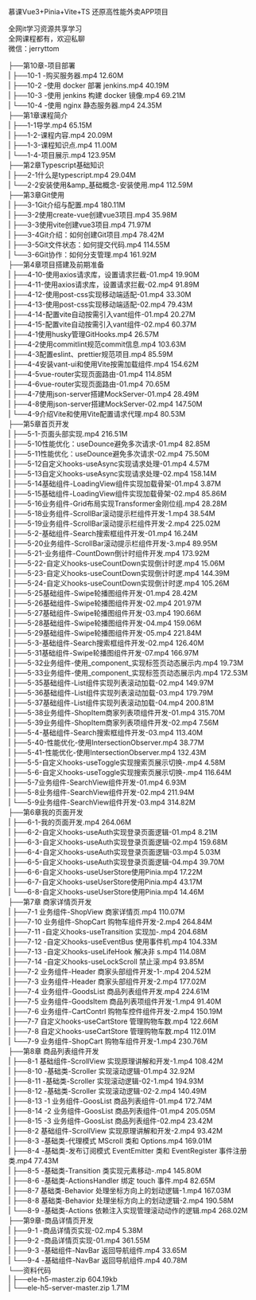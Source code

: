 慕课Vue3+Pinia+Vite+TS 还原高性能外卖APP项目

全网it学习资源共享学习<br>全网课程都有，欢迎私聊<br>微信：jerryttom<br>

├──第10章-项目部署<br> | ├──10-1 -购买服务器.mp4 12.60M<br> | ├──10-2 -使用 docker 部署 jenkins.mp4 40.19M<br> | ├──10-3 -使用 jenkins 构建 docker 镜像.mp4 69.21M<br> | └──10-4 -使用 nginx 静态服务器.mp4 24.35M<br> ├──第1章课程简介<br> | ├──1-1导学.mp4 65.15M<br> | ├──1-2-课程内容.mp4 20.09M<br> | ├──1-3-课程知识点.mp4 11.00M<br> | └──1-4-项目展示.mp4 123.95M<br> ├──第2章Typescript基础知识<br> | ├──2-1什么是typescript.mp4 29.04M<br> | └──2-2安装使用&amp;amp_基础概念-安装使用.mp4 112.59M<br> ├──第3章Git使用<br> | ├──3-1Git介绍与配置.mp4 180.11M<br> | ├──3-2使用create-vue创建vue3项目.mp4 35.98M<br> | ├──3-3使用vite创建vue3项目.mp4 71.97M<br> | ├──3-4Git介绍：如何创建Git项目.mp4 78.42M<br> | ├──3-5Git文件状态：如何提交代码.mp4 114.55M<br> | └──3-6Git协作：如何分支管理.mp4 161.92M<br> ├──第4章项目搭建及前期准备<br> | ├──4-10-使用axios请求库，设置请求拦截-01.mp4 19.90M<br> | ├──4-11-使用axios请求库，设置请求拦截-02.mp4 91.89M<br> | ├──4-12-使用post-css实现移动端适配-01.mp4 33.30M<br> | ├──4-13-使用post-css实现移动端适配-02.mp4 79.43M<br> | ├──4-14-配置vite自动按需引入vant组件-01.mp4 20.27M<br> | ├──4-15-配置vite自动按需引入vant组件-02.mp4 60.37M<br> | ├──4-1使用husky管理GitHooks.mp4 26.57M<br> | ├──4-2使用commitlint规范commit信息.mp4 103.63M<br> | ├──4-3配置eslint、prettier规范项目.mp4 85.59M<br> | ├──4-4安装vant-ui和使用Vite按需加载组件.mp4 154.62M<br> | ├──4-5vue-router实现页面路由-01.mp4 114.85M<br> | ├──4-6vue-router实现页面路由-01.mp4 70.65M<br> | ├──4-7使用json-server搭建MockServer-01.mp4 28.49M<br> | ├──4-8使用json-server搭建MockServer-02.mp4 147.50M<br> | └──4-9介绍Vite和使用Vite配置请求代理.mp4 80.53M<br> ├──第5章首页开发<br> | ├──5-1-页面头部实现.mp4 216.51M<br> | ├──5-10性能优化：useDounce避免多次请求-01.mp4 82.85M<br> | ├──5-11性能优化：useDounce避免多次请求-02.mp4 75.50M<br> | ├──5-12自定义hooks-useAsync实现请求处理-01.mp4 4.57M<br> | ├──5-13自定义hooks-useAsync实现请求处理-02.mp4 158.14M<br> | ├──5-14基础组件-LoadingView组件实现加载骨架-01.mp4 3.87M<br> | ├──5-15基础组件-LoadingView组件实现加载骨架-02.mp4 85.86M<br> | ├──5-16业务组件-Grid布局实现Transformer金刚位组.mp4 28.28M<br> | ├──5-18业务组件-ScrollBar滚动提示栏组件开发-1.mp4 38.54M<br> | ├──5-19业务组件-ScrollBar滚动提示栏组件开发-2.mp4 225.02M<br> | ├──5-2-基础组件-Search搜索框组件开发-01.mp4 16.24M<br> | ├──5-20业务组件-ScrollBar滚动提示栏组件开发-3.mp4 89.95M<br> | ├──5-21-业务组件-CountDown倒计时组件开发.mp4 173.92M<br> | ├──5-22-自定义hooks-useCountDown实现倒计时逻.mp4 15.06M<br> | ├──5-23-自定义hooks-useCountDown实现倒计时逻.mp4 144.39M<br> | ├──5-24-自定义hooks-useCountDown实现倒计时逻.mp4 105.26M<br> | ├──5-25基础组件-Swipe轮播图组件开发-01.mp4 28.42M<br> | ├──5-26基础组件-Swipe轮播图组件开发-02.mp4 201.97M<br> | ├──5-27基础组件-Swipe轮播图组件开发-03.mp4 190.66M<br> | ├──5-28基础组件-Swipe轮播图组件开发-04.mp4 159.06M<br> | ├──5-29基础组件-Swipe轮播图组件开发-05.mp4 221.84M<br> | ├──5-3-基础组件-Search搜索框组件开发-02.mp4 126.40M<br> | ├──5-31基础组件-Swipe轮播图组件开发-07.mp4 166.97M<br> | ├──5-32业务组件-使用_component_实现标签页动态展示内.mp4 19.73M<br> | ├──5-33业务组件-使用_component_实现标签页动态展示内.mp4 172.53M<br> | ├──5-35基础组件-List组件实现列表滚动加载-02.mp4 149.97M<br> | ├──5-36基础组件-List组件实现列表滚动加载-03.mp4 179.79M<br> | ├──5-37基础组件-List组件实现列表滚动加载-04.mp4 200.81M<br> | ├──5-38业务组件-ShopItem商家列表项组件开发-01.mp4 315.70M<br> | ├──5-39业务组件-ShopItem商家列表项组件开发-02.mp4 7.56M<br> | ├──5-4-基础组件-Search搜索框组件开发-03.mp4 113.40M<br> | ├──5-40-性能优化-使用IntersectionObserver.mp4 38.77M<br> | ├──5-41-性能优化-使用IntersectionObserver.mp4 132.43M<br> | ├──5-5-自定义hooks-useToggle实现搜索页展示切换-.mp4 4.58M<br> | ├──5-6-自定义hooks-useToggle实现搜索页展示切换-.mp4 116.64M<br> | ├──5-7业务组件-SearchView组件开发-01.mp4 6.93M<br> | ├──5-8业务组件-SearchView组件开发-02.mp4 211.94M<br> | └──5-9业务组件-SearchView组件开发-03.mp4 314.82M<br> ├──第6章我的页面开发<br> | ├──6-1-我的页面开发.mp4 264.06M<br> | ├──6-2-自定义hooks-useAuth实现登录页面逻辑-01.mp4 8.21M<br> | ├──6-3-自定义hooks-useAuth实现登录页面逻辑-02.mp4 159.68M<br> | ├──6-4-自定义hooks-useAuth实现登录页面逻辑-03.mp4 5.03M<br> | ├──6-5-自定义hooks-useAuth实现登录页面逻辑-04.mp4 39.70M<br> | ├──6-6-自定义hooks-useUserStore使用Pinia.mp4 17.22M<br> | ├──6-7-自定义hooks-useUserStore使用Pinia.mp4 43.17M<br> | └──6-8-自定义hooks-useUserStore使用Pinia.mp4 14.46M<br> ├──第7章 商家详情页开发<br> | ├──7-1 业务组件-ShopView 商家详情页.mp4 110.07M<br> | ├──7-10 业务组件-ShopCart 购物车组件开发-2.mp4 264.84M<br> | ├──7-11 -自定义hooks-useTransition 实现加-.mp4 204.68M<br> | ├──7-12 -自定义hooks-useEventBus 使用事件机.mp4 104.33M<br> | ├──7-13 -自定义hooks-useLifeHook 解决非 s.mp4 114.08M<br> | ├──7-14 -自定义hooks-useLockScroll 禁止滚.mp4 93.85M<br> | ├──7-2 业务组件-Header 商家头部组件开发-1-.mp4 204.52M<br> | ├──7-3 业务组件-Header 商家头部组件开发-2.mp4 177.02M<br> | ├──7-4 业务组件-GoodsList 商品列表组件开发.mp4 224.61M<br> | ├──7-5 业务组件-GoodsItem 商品列表项组件开发-1.mp4 91.40M<br> | ├──7-6 业务组件-CartContrl 购物车控件组件开发-2.mp4 150.19M<br> | ├──7-7 自定义hooks-useCartStore 管理购物车数.mp4 122.66M<br> | ├──7-8 自定义hooks-useCartStore 管理购物车数.mp4 112.01M<br> | └──7-9 业务组件-ShopCart 购物车组件开发-1.mp4 230.76M<br> ├──第8章 商品列表组件开发<br> | ├──8-1 基础组件-ScrollView 实现原理讲解和开发-1.mp4 108.42M<br> | ├──8-10 -基础类-Scroller 实现滚动逻辑-01.mp4 32.92M<br> | ├──8-11 -基础类-Scroller 实现滚动逻辑-02-1.mp4 194.93M<br> | ├──8-12 -基础类-Scroller 实现滚动逻辑-02-2.mp4 140.49M<br> | ├──8-13 -1 业务组件-GoosList 商品列表组件-01.mp4 172.74M<br> | ├──8-14 -2 业务组件-GoosList 商品列表组件-01.mp4 205.05M<br> | ├──8-15 -3 业务组件-GoosList 商品列表组件-02.mp4 23.42M<br> | ├──8-2 基础组件-ScrollView 实现原理讲解和开发-2.mp4 93.42M<br> | ├──8-3 -基础类-代理模式 MScroll 类和 Options.mp4 169.01M<br> | ├──8-4 -基础类-发布订阅模式 EventEmitter 类和 EventRegister 事件注册类.mp4 77.43M<br> | ├──8-5 -基础类-Transition 类实现元素移动-.mp4 145.80M<br> | ├──8-6 -基础类-ActionsHandler 绑定 touch 事件.mp4 82.65M<br> | ├──8-7 基础类-Behavior 处理坐标方向上的划动逻辑-1.mp4 167.03M<br> | ├──8-8 基础类-Behavior 处理坐标方向上的划动逻辑-2.mp4 190.58M<br> | └──8-9 -基础类-Actions 依赖注入实现管理滚动动作的逻辑.mp4 268.02M<br> ├──第9章-商品详情页开发<br> | ├──9-1 -商品详情页实现-02.mp4 5.38M<br> | ├──9-2 -商品详情页实现-01.mp4 361.55M<br> | ├──9-3 -基础组件-NavBar 返回导航组件.mp4 33.65M<br> | └──9-4 -基础组件-NavBar 返回导航组件.mp4 40.78M<br> └──资料代码<br> | ├──ele-h5-master.zip 604.19kb<br> | └──ele-h5-server-master.zip 1.71M